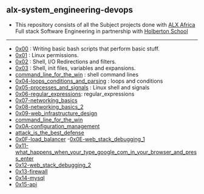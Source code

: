 ## alx-system_engineering-devops

- This repository consists of all the Subject projects done with [ALX Africa](https://www.alxafrica.com/) Full stack Software Engineering in partnership with [Holberton School](https://www.holbertonschool.com/)

---

- [0x00](./0x00-shell_basics) : Writing basic bash scripts that perform basic stuff.
- [0x01](./0x01-shell_permissions) : Linux permissions.
- [0x02](./0x02-shell_redirections) : Shell, I/O Redirections and filters.
- [0x03](./0x03-shell_variables_expansions) : Shell, init files, variables and expansions.
- [command_line_for_the_win](./command_line_for_the_win) : shell command lines
- [0x04-loops_conditions_and_parsing](./0x04-loops_conditions_and_parsing) : loops and conditions
- [0x05-processes_and_signals](./0x05-processes_and_signals) : Linux shell and signals
- [0x06-regular_expressions](./0x06-regular_expressions): regular_expressions
- [0x07-networking_basics](./0x07-networking_basics)
- [0x08-networking_basics_2](./0x08-networking_basics_2)
- [0x09-web_infrastructure_design](./0x09-web_infrastructure_design)
- [command_line_for_the_win](./command_line_for_the_win)
- [0x0A-configuration_management](./0x0A-configuration_management)
- [attack_is_the_best_defense](./attack_is_the_best_defense)
- [0x0F-load_balancer](./0x0F-load_balancer)
-[0x0E-web_stack_debugging_1](./0x0E-web_stack_debugging_1)
- [0x11-what_happens_when_your_type_google_com_in_your_browser_and_press_enter](./0x11-what_happens_when_your_type_google_com_in_your_browser_and_press_enter)
- [0x12-web_stack_debugging_2](./0x12-web_stack_debugging_2)
- [0x13-firewall](./0x13-firewall)
- [0x14-mysql](./0x14-mysql)
- [0x15-api](./0x15-api)
